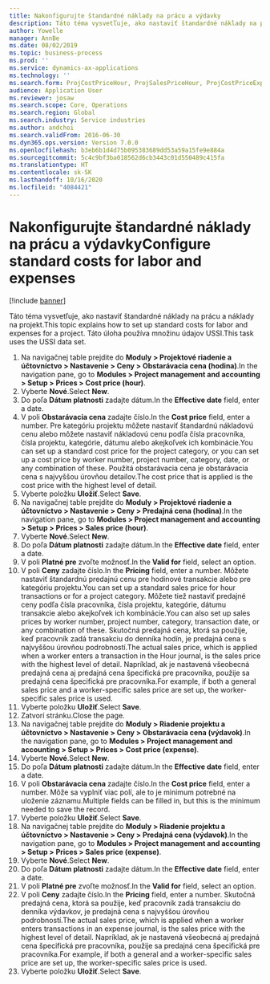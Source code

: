 ```yaml
---
title: Nakonfigurujte štandardné náklady na prácu a výdavky
description: Táto téma vysvetľuje, ako nastaviť štandardné náklady na prácu a náklady na projekt.
author: Yowelle
manager: AnnBe
ms.date: 08/02/2019
ms.topic: business-process
ms.prod: ''
ms.service: dynamics-ax-applications
ms.technology: ''
ms.search.form: ProjCostPriceHour, ProjSalesPriceHour, ProjCostPriceExpense, ProjSalesPriceCost
audience: Application User
ms.reviewer: josaw
ms.search.scope: Core, Operations
ms.search.region: Global
ms.search.industry: Service industries
ms.author: andchoi
ms.search.validFrom: 2016-06-30
ms.dyn365.ops.version: Version 7.0.0
ms.openlocfilehash: b3eb6b1d4d75b095383689dd53a59a15fe9e884a
ms.sourcegitcommit: 5c4c9bf3ba018562d6cb3443c01d550489c415fa
ms.translationtype: HT
ms.contentlocale: sk-SK
ms.lasthandoff: 10/16/2020
ms.locfileid: "4084421"
---
```

# <a name="configure-standard-costs-for-labor-and-expenses"></a><span data-ttu-id="980bc-103">Nakonfigurujte štandardné náklady na prácu a výdavky</span><span class="sxs-lookup"><span data-stu-id="980bc-103">Configure standard costs for labor and expenses</span></span>

[!include [banner](../../includes/banner.md)]

<span data-ttu-id="980bc-104">Táto téma vysvetľuje, ako nastaviť štandardné náklady na prácu a náklady na projekt.</span><span class="sxs-lookup"><span data-stu-id="980bc-104">This topic explains how to set up standard costs for labor and expenses for a project.</span></span> <span data-ttu-id="980bc-105">Táto úloha používa množinu údajov USSI.</span><span class="sxs-lookup"><span data-stu-id="980bc-105">This task uses the USSI data set.</span></span>

1. <span data-ttu-id="980bc-106">Na navigačnej table prejdite do **Moduly > Projektové riadenie a účtovníctvo > Nastavenie > Ceny > Obstarávacia cena (hodina)**.</span><span class="sxs-lookup"><span data-stu-id="980bc-106">In the navigation pane, go to **Modules > Project management and accounting > Setup > Prices > Cost price (hour)**.</span></span>
2. <span data-ttu-id="980bc-107">Vyberte **Nové**.</span><span class="sxs-lookup"><span data-stu-id="980bc-107">Select **New**.</span></span>
3. <span data-ttu-id="980bc-108">Do poľa **Dátum platnosti** zadajte dátum.</span><span class="sxs-lookup"><span data-stu-id="980bc-108">In the **Effective date** field, enter a date.</span></span>
4. <span data-ttu-id="980bc-109">V poli **Obstarávacia cena** zadajte číslo.</span><span class="sxs-lookup"><span data-stu-id="980bc-109">In the **Cost price** field, enter a number.</span></span> <span data-ttu-id="980bc-110">Pre kategóriu projektu môžete nastaviť štandardnú nákladovú cenu alebo môžete nastaviť nákladovú cenu podľa čísla pracovníka, čísla projektu, kategórie, dátumu alebo akejkoľvek ich kombinácie.</span><span class="sxs-lookup"><span data-stu-id="980bc-110">You can set up a standard cost price for the project category, or you can set up a cost price by worker number, project number, category, date, or any combination of these.</span></span> <span data-ttu-id="980bc-111">Použitá obstarávacia cena je obstarávacia cena s najvyššou úrovňou detailov.</span><span class="sxs-lookup"><span data-stu-id="980bc-111">The cost price that is applied is the cost price with the highest level of detail.</span></span>  
5. <span data-ttu-id="980bc-112">Vyberte položku **Uložiť**.</span><span class="sxs-lookup"><span data-stu-id="980bc-112">Select **Save**.</span></span>
6. <span data-ttu-id="980bc-113">Na navigačnej table prejdite do **Moduly > Projektové riadenie a účtovníctvo > Nastavenie > Ceny > Predajná cena (hodina)**.</span><span class="sxs-lookup"><span data-stu-id="980bc-113">In the navigation pane, go to **Modules > Project management and accounting > Setup > Prices > Sales price (hour)**.</span></span>
7. <span data-ttu-id="980bc-114">Vyberte **Nové**.</span><span class="sxs-lookup"><span data-stu-id="980bc-114">Select **New**.</span></span>
8. <span data-ttu-id="980bc-115">Do poľa **Dátum platnosti** zadajte dátum.</span><span class="sxs-lookup"><span data-stu-id="980bc-115">In the **Effective date** field, enter a date.</span></span>
9. <span data-ttu-id="980bc-116">V poli **Platné pre** zvoľte možnosť.</span><span class="sxs-lookup"><span data-stu-id="980bc-116">In the **Valid for** field, select an option.</span></span>
10. <span data-ttu-id="980bc-117">V poli **Ceny** zadajte číslo.</span><span class="sxs-lookup"><span data-stu-id="980bc-117">In the **Pricing** field, enter a number.</span></span> <span data-ttu-id="980bc-118">Môžete nastaviť štandardnú predajnú cenu pre hodinové transakcie alebo pre kategóriu projektu.</span><span class="sxs-lookup"><span data-stu-id="980bc-118">You can set up a standard sales price for hour transactions or for a project category.</span></span> <span data-ttu-id="980bc-119">Môžete tiež nastaviť predajné ceny podľa čísla pracovníka, čísla projektu, kategórie, dátumu transakcie alebo akejkoľvek ich kombinácie.</span><span class="sxs-lookup"><span data-stu-id="980bc-119">You can also set up sales prices by worker number, project number, category, transaction date, or any combination of these.</span></span> <span data-ttu-id="980bc-120">Skutočná predajná cena, ktorá sa použije, keď pracovník zadá transakciu do denníka hodín, je predajná cena s najvyššou úrovňou podrobností.</span><span class="sxs-lookup"><span data-stu-id="980bc-120">The actual sales price, which is applied when a worker enters a transaction in the Hour journal, is the sales price with the highest level of detail.</span></span> <span data-ttu-id="980bc-121">Napríklad, ak je nastavená všeobecná predajná cena aj predajná cena špecifická pre pracovníka, použije sa predajná cena špecifická pre pracovníka.</span><span class="sxs-lookup"><span data-stu-id="980bc-121">For example, if both a general sales price and a worker-specific sales price are set up, the worker-specific sales price is used.</span></span>  
11. <span data-ttu-id="980bc-122">Vyberte položku **Uložiť**.</span><span class="sxs-lookup"><span data-stu-id="980bc-122">Select **Save**.</span></span>
12. <span data-ttu-id="980bc-123">Zatvorí stránku.</span><span class="sxs-lookup"><span data-stu-id="980bc-123">Close the page.</span></span>
13. <span data-ttu-id="980bc-124">Na navigačnej table prejdite do **Moduly > Riadenie projektu a účtovníctvo > Nastavenie > Ceny > Obstarávacia cena (výdavok)**.</span><span class="sxs-lookup"><span data-stu-id="980bc-124">In the navigation pane, go to **Modules > Project management and accounting > Setup > Prices > Cost price (expense)**.</span></span>
14. <span data-ttu-id="980bc-125">Vyberte **Nové**.</span><span class="sxs-lookup"><span data-stu-id="980bc-125">Select **New**.</span></span>
15. <span data-ttu-id="980bc-126">Do poľa **Dátum platnosti** zadajte dátum.</span><span class="sxs-lookup"><span data-stu-id="980bc-126">In the **Effective date** field, enter a date.</span></span>
16. <span data-ttu-id="980bc-127">V poli **Obstarávacia cena** zadajte číslo.</span><span class="sxs-lookup"><span data-stu-id="980bc-127">In the **Cost price** field, enter a number.</span></span> <span data-ttu-id="980bc-128">Môže sa vyplniť viac polí, ale to je minimum potrebné na uloženie záznamu.</span><span class="sxs-lookup"><span data-stu-id="980bc-128">Multiple fields can be filled in, but this is the minimum needed to save the record.</span></span>  
17. <span data-ttu-id="980bc-129">Vyberte položku **Uložiť**.</span><span class="sxs-lookup"><span data-stu-id="980bc-129">Select **Save**.</span></span>
18. <span data-ttu-id="980bc-130">Na navigačnej table prejdite do **Moduly > Riadenie projektu a účtovníctvo > Nastavenie > Ceny > Predajná cena (výdavok)**.</span><span class="sxs-lookup"><span data-stu-id="980bc-130">In the navigation pane, go to **Modules > Project management and accounting > Setup > Prices > Sales price (expense)**.</span></span>
19. <span data-ttu-id="980bc-131">Vyberte **Nové**.</span><span class="sxs-lookup"><span data-stu-id="980bc-131">Select **New**.</span></span>
20. <span data-ttu-id="980bc-132">Do poľa **Dátum platnosti** zadajte dátum.</span><span class="sxs-lookup"><span data-stu-id="980bc-132">In the **Effective date** field, enter a date.</span></span>
21. <span data-ttu-id="980bc-133">V poli **Platné pre** zvoľte možnosť.</span><span class="sxs-lookup"><span data-stu-id="980bc-133">In the **Valid for** field, select an option.</span></span>
22. <span data-ttu-id="980bc-134">V poli **Ceny** zadajte číslo.</span><span class="sxs-lookup"><span data-stu-id="980bc-134">In the **Pricing** field, enter a number.</span></span> <span data-ttu-id="980bc-135">Skutočná predajná cena, ktorá sa použije, keď pracovník zadá transakciu do denníka výdavkov, je predajná cena s najvyššou úrovňou podrobností.</span><span class="sxs-lookup"><span data-stu-id="980bc-135">The actual sales price, which is applied when a worker enters transactions in an expense journal, is the sales price with the highest level of detail.</span></span> <span data-ttu-id="980bc-136">Napríklad, ak je nastavená všeobecná aj predajná cena špecifická pre pracovníka, použije sa predajná cena špecifická pre pracovníka.</span><span class="sxs-lookup"><span data-stu-id="980bc-136">For example, if both a general and a worker-specific sales price are set up, the worker-specific sales price is used.</span></span>  
23. <span data-ttu-id="980bc-137">Vyberte položku **Uložiť**.</span><span class="sxs-lookup"><span data-stu-id="980bc-137">Select **Save**.</span></span>

